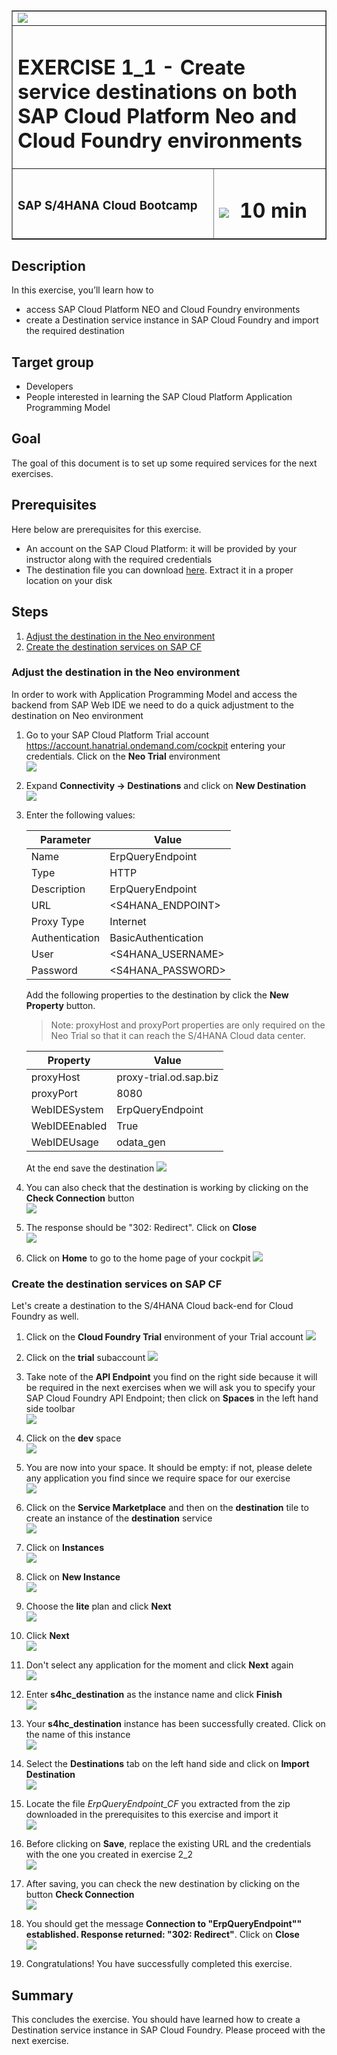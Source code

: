 <table width=100% border=>
<tr><td colspan=2><img src="images/spacer.png"></td></tr>
<tr><td colspan=2><h1>EXERCISE 1_1 - Create service destinations on both SAP Cloud Platform Neo and Cloud Foundry environments</h1></td></tr>
<tr><td><h3>SAP S/4HANA Cloud Bootcamp</h3></td><td><h1><img src="images/clock.png"> &nbsp;10 min</h1></td></tr>
</table>


## Description
In this exercise, you’ll learn how to 

* access SAP Cloud Platform NEO and Cloud Foundry environments
* create a Destination service instance in SAP Cloud Foundry and import the required destination 


## Target group

* Developers
* People interested in learning the SAP Cloud Platform Application Programming Model  


## Goal

The goal of this document is to set up some required services for the next exercises.  

## Prerequisites
  
Here below are prerequisites for this exercise.

* An account on the SAP Cloud Platform: it will be provided by your instructor along with the required credentials
* The destination file you can download [here](files/ErpQueryEndpoint_CF.zip). Extract it in a proper location on your disk


## Steps

1. [Adjust the destination in the Neo environment](#neo-destination)
1. [Create the destination services on SAP CF](#cf-destination)

### <a name="neo-destination"></a>Adjust the destination in the Neo environment
In order to work with Application Programming Model and access the backend from SAP Web IDE we need to do a quick adjustment to the destination on Neo environment

1. Go to your SAP Cloud Platform Trial account <https://account.hanatrial.ondemand.com/cockpit> entering your credentials. Click on the **Neo Trial** environment  
	![](images/01.png)

1. Expand **Connectivity -> Destinations** and click on **New Destination**  
	![](images/02.png)

1. Enter the following values:

	| Parameter | Value |
	| --------- | ----- |
	| Name | ErpQueryEndpoint |
	| Type | HTTP |
	| Description | ErpQueryEndpoint |
	| URL | \<S4HANA\_ENDPOINT\> |
	| Proxy Type | Internet |
	| Authentication | BasicAuthentication |
	| User | \<S4HANA\_USERNAME\> |
	| Password | \<S4HANA\_PASSWORD\> |
	
	Add the following properties to the destination by click the **New Property** button. 

	>Note: proxyHost and proxyPort properties are only required on the Neo Trial so that it can reach the S/4HANA Cloud data center.

	| Property | Value |
	| --------- | ----- |
	| proxyHost | proxy-trial.od.sap.biz |
	| proxyPort | 8080 |
	| WebIDESystem | ErpQueryEndpoint |
	| WebIDEEnabled | True |
	| WebIDEUsage | odata_gen |
	
	At the end save the destination 
	![](images/04.png)
	
1. You can also check that the destination is working by clicking on the **Check Connection** button  
	![](images/05.png)

1. The response should be "302: Redirect". Click on **Close**  
	![](images/05a.png)

1. Click on **Home** to go to the home page of your cockpit
	![](images/06.png)





### <a name="cf-destination"></a>Create the destination services on SAP CF
Let's create a destination to the S/4HANA Cloud back-end for Cloud Foundry as well.

1. Click on the **Cloud Foundry Trial** environment of your Trial account 
	![](images/07.png)

1. Click on the **trial** subaccount
	![](images/08.png)
 
1. Take note of the **API Endpoint** you find on the right side because it will be required in the next exercises when we will ask you to specify your SAP Cloud Foundry API Endpoint; then click on **Spaces** in the left hand side toolbar    
	![](images/09.png)

1. Click on the **dev** space  
	![](images/10.png)

1. You are now into your space. It should be empty: if not, please delete any application you find since we require space for our exercise  
	![](images/11.png)

1. Click on the **Service Marketplace** and then on the **destination** tile to create an instance of the **destination** service  
	![](images/12.png)

1. Click on **Instances**  
	![](images/13.png)

1. Click on **New Instance**  
	![](images/14.png)

1. Choose the **lite** plan and click **Next**  
	![](images/15.png)

1. Click **Next**  
	![](images/16.png)

1. Don't select any application for the moment and click **Next** again  
	![](images/17.png)

1. Enter **s4hc_destination** as the instance name and click **Finish**  
	![](images/18.png)

1. Your **s4hc_destination** instance has been successfully created. Click on the name of this instance  
	![](images/19.png)

1. Select the **Destinations** tab on the left hand side and click on **Import Destination**  
	![](images/20.png)

1. Locate the file *ErpQueryEndpoint_CF* you extracted from the zip downloaded in the prerequisites to this exercise and import it  
	![](images/21.png)

1. Before clicking on **Save**, replace the existing URL and the credentials with the one you created in exercise 2_2  
	![](images/22.png)

1. After saving, you can check the new destination by clicking on the button **Check Connection**  
	![](images/23.png)

1. You should get the message **Connection to "ErpQueryEndpoint"" established. Response returned: "302: Redirect"**. Click on **Close**  
	![](images/24.png)


1. Congratulations! You have successfully completed this exercise.



## Summary
This concludes the exercise. You should have learned how to create a Destination service instance in SAP Cloud Foundry. Please proceed with the next exercise.
 